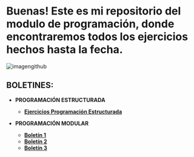 # Buenas! Este es mi repositorio del modulo de programación, donde encontraremos todos los ejercicios hechos hasta la fecha.
![imagengithub](https://user-images.githubusercontent.com/115450050/202666915-b74f799d-deaf-443e-9822-c0e7d6b7d6e3.jpeg)


[ProgramacionEstructurada]:https://github.com/alvaroleon10/PythonProg/tree/master/Programaci%C3%B3n%20Estructurada
[Boletin1Modular]:https://github.com/alvaroleon10/PythonProg/blob/master/Boletines2/ProgramacionModular/Programaci%C3%B3nModular1.py
[Boletin2Modular]:https://github.com/alvaroleon10/PythonProg/blob/master/Boletines2/ProgramacionModular/ProgramacionModular2.py
[Boletin3Modular]:https://github.com/alvaroleon10/PythonProg/blob/master/Boletines2/ProgramacionModular/ProgramacionModular3.py

## BOLETINES:
- **PROGRAMACIÓN ESTRUCTURADA**
  - [**Ejercicios Programación Estructurada**][ProgramacionEstructurada]

- **PROGRAMACIÓN MODULAR**
  - [**Boletín 1**][Boletin1Modular]
  - [**Boletín 2**][Boletin2Modular]
  - [**Boletín 3**][Boletin3Modular]
